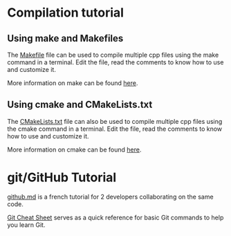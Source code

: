 # Compilation tutorial
## Using make and Makefiles

The [Makefile](Makefile) file can be used to compile multiple cpp files using the make command in a terminal. Edit the file, read the comments to know how to use and customize it.

More information on make can be found [here](https://www.gnu.org/software/make/manual/make.html).

## Using cmake and CMakeLists.txt

The [CMakeLists.txt](CMakeLists.txt) file can also be used to compile multiple cpp files using the cmake command in a terminal. Edit the file, read the comments to know how to use and customize it.

More information on cmake can be found [here](https://cmake.org/cmake/help/latest).

# git/GitHub Tutorial

[github.md](github.md) is a french tutorial for 2 developers collaborating on the same code.

[Git Cheat Sheet](github-git-cheat-sheet.pdf) serves as a quick reference for basic Git commands to help you learn Git.




